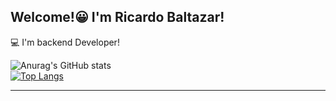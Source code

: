## Welcome!:grinning: I'm Ricardo Baltazar!
:computer: I'm backend Developer!  
  
![Anurag's GitHub stats](https://github-readme-stats.vercel.app/api?username=RicardoBaltazar&show_icons=true&hide=contribs,prs&theme=tokyonight)  
[![Top Langs](https://github-readme-stats.vercel.app/api/top-langs/?username=RicardoBaltazar&layout=compact&show_icons=true&theme=tokyonight)](https://github.com/RicardoBaltazar/github-readme-stats)  
  

<hr>

